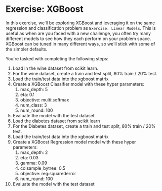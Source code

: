 # Exercise: XGBoost

In this exercise, we'll be exploring XGBoost and leveraging it on the same regression and classification problem as `Exercise: Linear Models`. This is useful as when are you faced with a new challenge, you often try many different models to see how they each perform on your problem space. XGBoost can be tuned in many different ways, so we'll stick with some of the simpler defaults.

You're tasked with completing the following steps:
1. Load in the wine dataset from scikit learn.
2. For the wine dataset, create a train and test split, 80% train / 20% test.
3. Load the train/test data into the xgboost matrix
4. Create a XGBoost Classifier model with these hyper parameters:
    1. max_depth: 5
    2. eta: 0.1
    3. objective: multi:softmax
    4. num_class: 3
    5. num_round: 100
5. Evaluate the model with the test dataset
6. Load the diabetes dataset from scikit learn
7. For the Diabetes dataset, create a train and test split, 80% train / 20% test.
8. Load the train/test data into the xgboost matrix
9. Create a XGBoost Regression model model with these hyper parameters:
    1. max_depth: 2
    2. eta: 0.03
    3. gamma: 0.09
    4. colsample_bytree: 0.5
    5. objective: reg:squarederror
    6. num_round: 100
10. Evaluate the model with the test dataset